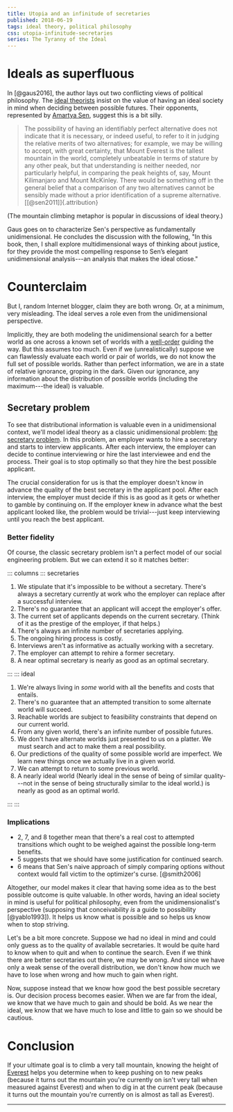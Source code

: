 ```yaml
---
title: Utopia and an infinitude of secretaries
published: 2018-06-19
tags: ideal theory, political philosophy
css: utopia-infinitude-secretaries
series: The Tyranny of the Ideal
---
```


# Ideals as superfluous

In [@gaus2016], the author lays out two conflicting views of political philosophy. The [ideal theorists](https://plato.stanford.edu/entries/rawls/#IdeNonIdeThe) insist on the value of having an ideal society in mind when deciding between possible futures. Their opponents, represented by [Amartya Sen](https://en.wikipedia.org/wiki/Amartya_Sen), suggest this is a bit silly.

<blockquote>
The possibility of having an identifiably perfect alternative does not indicate that it is necessary, or indeed useful, to refer to it in judging the relative merits of two alternatives; for example, we may be willing to accept, with great certainty, that Mount Everest is the tallest mountain in the world, completely unbeatable in terms of stature by any other peak, but that understanding is neither needed, nor particularly helpful, in comparing the peak heights of, say, Mount Kilimanjaro and Mount McKinley. There would be something off in the general belief that a comparison of any two alternatives cannot be sensibly made without a prior identification of a supreme alternative. [[@sen2011]]{.attribution}
</blockquote>

(The mountain climbing metaphor is popular in discussions of ideal theory.)

Gaus goes on to characterize Sen's perspective as fundamentally unidimensional. He concludes the discussion with the following, "In this book, then, I shall explore multidimensional ways of thinking about justice, for they provide the most compelling response to Sen’s elegant unidimensional analysis---an analysis that makes the ideal otiose."

# Counterclaim

But I, random Internet blogger, claim they are both wrong. Or, at a minimum, very misleading. The ideal serves a role even from the unidimensional perspective.

Implicitly, they are both modeling the unidimensional search for a better world as one across a known set of worlds with a [well-order](https://en.wikipedia.org/wiki/Well-order) guiding the way. But this assumes too much. Even if we (unrealistically) suppose we can flawlessly evaluate each world or pair of worlds, we do not know the full set of possible worlds. Rather than perfect information, we are in a state of relative ignorance, groping in the dark. Given our ignorance, any information about the distribution of possible worlds (including the maximum---the ideal) is valuable.

## Secretary problem

To see that distributional information is valuable even in a unidimensional context, we'll model ideal theory as a classic unidimensional problem: [the secretary problem](https://en.wikipedia.org/wiki/Secretary_problem). In this problem, an employer wants to hire a secretary and starts to interview applicants. After each interview, the employer can decide to continue interviewing or hire the last interviewee and end the process. Their goal is to stop optimally so that they hire the best possible applicant.

The crucial consideration for us is that the employer doesn't know in advance the quality of the best secretary in the applicant pool. After each interview, the employer must decide if this is as good as it gets or whether to gamble by continuing on. If the employer knew in advance what the best applicant looked like, the problem would be trivial---just keep interviewing until you reach the best applicant.

<!--more-->

### Better fidelity

Of course, the classic secretary problem isn't a perfect model of our social engineering problem. But we can extend it so it matches better:

::: columns
::: secretaries

1. We stipulate that it's impossible to be without a secretary. There's always a secretary currently at work who the employer can replace after a successful interview.
2. There's no guarantee that an applicant will accept the employer's offer.
3. The current set of applicants depends on the current secretary. (Think of it as the prestige of the employer, if that helps.)
4. There's always an infinite number of secretaries applying.
5. The ongoing hiring process is costly.
6. Interviews aren't as informative as actually working with a secretary.
7. The employer can attempt to rehire a former secretary.
8. A near optimal secretary is nearly as good as an optimal secretary.

:::
::: ideal

1. We're always living in *some* world with all the benefits and costs that entails.
2. There's no guarantee that an attempted transition to some alternate world will succeed.
3. Reachable worlds are subject to feasibility constraints that depend on our current world.
4. From any given world, there's an infinite number of possible futures.
5. We don't have alternate worlds just presented to us on a platter. We must search and act to make them a real possibility.
6. Our predictions of the quality of some possible world are imperfect. We learn new things once we actually live in a given world.
7. We can attempt to return to some previous world.
8. A nearly ideal world (Nearly ideal in the sense of being of similar quality---not in the sense of being structurally similar to the ideal world.) is nearly as good as an optimal world.

:::
:::

### Implications

- 2, 7, and 8 together mean that there's a real cost to attempted transitions which ought to be weighed against the possible long-term benefits.
- 5 suggests that we should have some justification for continued search.
- 6 means that Sen's naive approach of simply comparing options without context would fall victim to the optimizer's curse. [@smith2006]

Altogether, our model makes it clear that having some idea as to the best possible outcome is quite valuable. In other words, having an ideal society in mind is useful for political philosophy, even from the unidimensionalist's perspective (supposing that conceivability *is* a guide to possibility [@yablo1993]). It helps us know what is possible and so helps us know when to stop striving.

Let's be a bit more concrete. Suppose we had no ideal in mind and could only guess as to the quality of available secretaries. It would be quite hard to know when to quit and when to continue the search. Even if we think there are better secretaries out there, we may be wrong. And since we have only a weak sense of the overall distribution, we don't know how much we have to lose when wrong and how much to gain when right.

Now, suppose instead that we know how good the best possible secretary is. Our decision process becomes easier. When we are far from the ideal, we know that we have much to gain and should be bold. As we near the ideal, we know that we have much to lose and little to gain so we should be cautious.

# Conclusion

If your ultimate goal is to climb a very tall mountain, knowing the height of [Everest](https://en.wikipedia.org/wiki/Mount_Everest) helps you determine when to keep pushing on to new peaks (because it turns out the mountain you're currently on isn't very tall when measured against Everest) and when to dig in at the current peak (because it turns out the mountain you're currently on is almost as tall as Everest).

<hr class="references">
